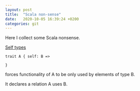 ```yaml
---
layout: post
title:  "Scala non-sense"
date:   2020-10-05 16:39:24 +0200
categories: git
---
```


Here I collect some Scala nonsense. 

[Self types][self-types]

```
trait A { self: B => 

}
```

forces functionality of A to be only used by elements of type B. 

It declares a relation A uses B. 

[self-types]: https://docs.scala-lang.org/tour/self-types.html


